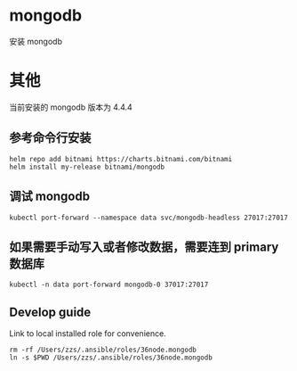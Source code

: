 # mongodb

安装 mongodb

# 其他

当前安装的 mongodb 版本为 4.4.4

## 参考命令行安装

```
helm repo add bitnami https://charts.bitnami.com/bitnami
helm install my-release bitnami/mongodb
```

## 调试 mongodb

```
kubectl port-forward --namespace data svc/mongodb-headless 27017:27017
```

## 如果需要手动写入或者修改数据，需要连到 primary 数据库

```
kubectl -n data port-forward mongodb-0 37017:27017
```

## Develop guide

Link to local installed role for convenience.

```
rm -rf /Users/zzs/.ansible/roles/36node.mongodb
ln -s $PWD /Users/zzs/.ansible/roles/36node.mongodb
```
